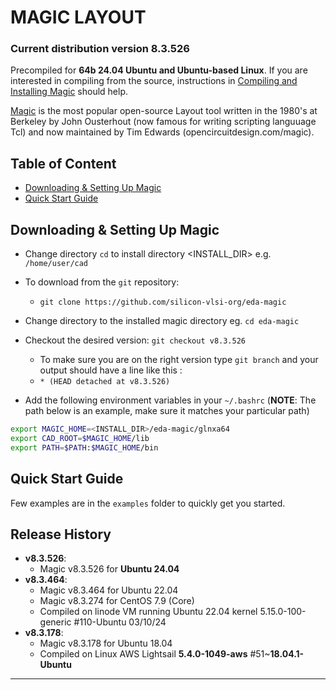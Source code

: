 # MAGIC LAYOUT
### Current distribution version 8.3.526
Precompiled for **64b 24.04 Ubuntu and Ubuntu-based Linux**. If you are interested in compiling from the source, instructions in [Compiling and Installing Magic](ADMIN.md) should help.

[Magic](http://opencircuitdesign.com/magic/) is the most popular open-source Layout tool written in the 1980's at Berkeley by John Ousterhout (now famous for writing scripting languuage Tcl) and now maintained by Tim Edwards (opencircuitdesign.com/magic).

## Table of Content
- [Downloading & Setting Up Magic](#downloading-&-setting-up-magic)
- [Quick Start Guide](#quick-start-guide)

## Downloading & Setting Up Magic

- Change directory ```cd``` to install directory <INSTALL_DIR> e.g. ```/home/user/cad```
- To download from the ```git``` repository:
  - ```git clone https://github.com/silicon-vlsi-org/eda-magic```
- Change directory to the installed magic directory eg. ```cd eda-magic```
- Checkout the desired version: ```git checkout v8.3.526```
  - To make sure you are on the right version type ```git branch``` and your output should have a line like this :
  - ```* (HEAD detached at v8.3.526)```

- Add the following environment variables in your `~/.bashrc` (**NOTE**: The path below is an example, make sure it matches your particular path) 

```bash
export MAGIC_HOME=<INSTALL_DIR>/eda-magic/glnxa64
export CAD_ROOT=$MAGIC_HOME/lib
export PATH=$PATH:$MAGIC_HOME/bin
```

## Quick Start Guide
Few examples are in the ```examples``` folder to quickly get you started.

## Release History

- **v8.3.526**:
  - Magic v8.3.526 for **Ubuntu 24.04**
- **v8.3.464**:
  - Magic v8.3.464 for Ubuntu 22.04
  - Magic v8.3.274 for CentOS 7.9 (Core)
  - Compiled on linode VM running Ubuntu 22.04 kernel  5.15.0-100-generic #110-Ubuntu 03/10/24
- **v8.3.178**:
  - Magic v8.3.178 for Ubuntu 18.04
  - Compiled on Linux AWS Lightsail **5.4.0-1049-aws** #51~**18.04.1-Ubuntu**
   
* * *

[OpenRAM]:              https://openram.soe.ucsc.edu/
[OpenRAMgit]:           https://github.com/VLSIDA/OpenRAM 
[OpenRAMpaper]:         https://ieeexplore.ieee.org/document/7827670/
[SCMOS]:                https://www.mosis.com/files/scmos/scmos.pdf
[NGSpice]:              http://ngspice.sourceforge.net
[NGSpiceMan]:           http://ngspice.sourceforge.net/docs/ngspice-html-manual/manual.xhtml
[Magic]:                http://opencircuitdesign.com/magic/
[Netgen]:               http://opencircuitdesign.com/netgen/



